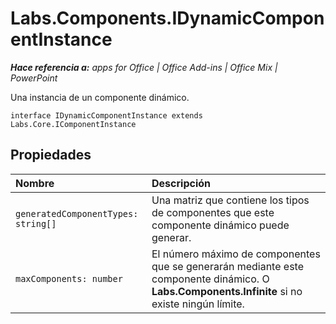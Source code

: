 
# Labs.Components.IDynamicComponentInstance

 _**Hace referencia a:** apps for Office | Office Add-ins | Office Mix | PowerPoint_

Una instancia de un componente dinámico.

```
interface IDynamicComponentInstance extends Labs.Core.IComponentInstance
```


## Propiedades


|Nombre|Descripción|
|:-----|:-----|
| `generatedComponentTypes: string[]`|Una matriz que contiene los tipos de componentes que este componente dinámico puede generar.|
| `maxComponents: number`|El número máximo de componentes que se generarán mediante este componente dinámico. O **Labs.Components.Infinite** si no existe ningún límite.|
